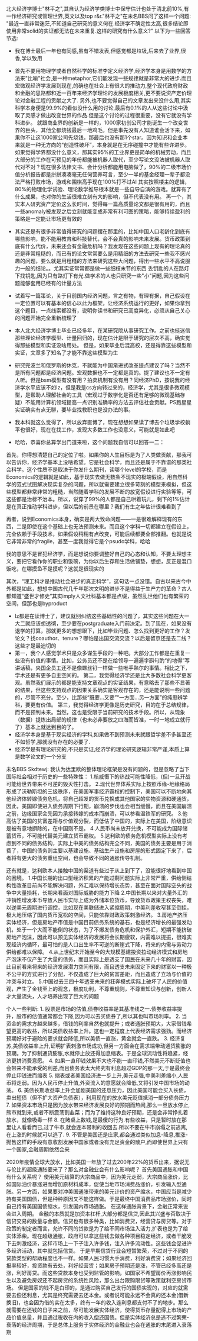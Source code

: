 
北大经济学博士"林平之",其自认为经济学类博士中保守估计也处于清北前10%,有一作经济研究或管理世界,英文以及top r&r."林平之"在未名BBS问了这样一个问题:
"最近一直非常迷茫,不知道自己研究的意义何在.经济学不确定性太高,很多结论即使用非常solid的实证都无法在未来重复.这样的研究有什么意义?"
以下为一些回答节选:
- 我在博士最后一年也有同感,虽有不错发表,但感觉都是垃圾,后来去了业界,很香,学以致用
- 首先不要用物理学或者自然科学的标准李定义经济学,经济学本身是用数学的方法来"比喻"社会,是一种metaphor,它们能发现一些规律就是非常大的进步.而且宏微观经济学发展到现在,的确也在社会上有很大的推动力,整个现代政府财政和金融的思路都和近一百年来经济学理论的发展极度相关,更不要说资产定价理论对金融工程的贡献之大了.
另外,也不要觉得自己的文章发出来没什么用,其实科学本身便是99.9%的看似没什么用的讨论,最后有0.1%的人从这些讨论中汲取了灵感才做出改变世界的作品.但是这个讨论的过程很重要，没有它就没有学科进步。
就跟商业界的创新是一样的，1000家初创公司才能诞生一个改变世界的巨头，其他全都烧钱最后一地鸡毛，但是事先没有人知道谁会活下来，如果你不让这1000家公司先烧钱，那最后也没有那1个star。因为知识和企业本来就是一种无方向的“创造性破坏”，本身就是在无序碰撞中才能有些许进步。
如果觉得学界都没什么意义，那其实95%的工业界更是简单的机械劳动，而且大部分的工作在可预见的年份都能被机器人取代，至少写论文没法被机器人取代对不对？现在很多法律文书、会计分析都能用电脑做了，90%的二级市场价值分析报告都是拼拼凑凑毫无任何营养可言，至少一半的基金经理一辈子都没法严格打败市场，游戏和围棋高手现在100%打不过AI
其实按照楼主的逻辑，80%的物理化学试验、理论数学推导根本就是一些自导自演的游戏。就算有了什么成果，也对你的生活很难立刻有大的影响，但不代表没有用。
再一个，其实本人研究资产定价这么长时间，觉得每一篇高质量论文都是很有用的，而且一些anomaly被发现之后立刻就能变成非常有利可图的策略，能够持续盈利的策略是一定能让市场更有效的

- 其实还是有很多非常值得研究的问题摆在那里的，比如中国人口老龄化到底有哪些影响，能不能用教育和科技替代，会不会真的影响未来发展。货币政策到底有什么代价，未来还会有金融危机吗？我发现在这些问题上现有的理论真的还是非常粗糙的，而已有的论文常常要么是用精细的方法去研究一些我不感兴趣的问题，要么就是用粗糙的方法来研究这些大问题，得出一些水平不高说服力一般的结论。。尤其实证常常都是做一些细枝末节的东西
丢钥匙的人在路灯下找钥匙,因为只有路灯下有光.做学术的人也只研究一些"小"问题,因为这些问题能够套用已经有的计量方法


- 试着写一篇策论，关于目前国内经济问题，言之有物，有理有据，自己假设在一定位置可以有基本的信心以此为框架，让经济系统运行的更好，如果你拿到这个题目，一点线索都没有，说明你读书和研究已高度异化，必须从自己关心的问题开始完全重新梳理了

- 本人北大经济学博士毕业已经多年，在某研究院从事研究工作。之前也挺迷信那些理论经济学模型、计量回归的，现在估计是限于研究的层次不高，确实觉得那些模型和实证没啥用处。
但是，如果毕业后混高校，还是得靠这些模型和实证，文章多了知名了才能不靠这些模型为生

- 研究完波兰和俄罗斯的休克，不就能为中国渐进式改革提点建议了吗？当然不是所有问题都是经济问题。宏观数据也不一定都是真的。提了建议也不一定有人听。但是bsm模型有没有用？拍卖机制有没有用？同经济PhD，按说我的经济学水平应该不如lz，但是我是cs方向转过来的，经济学，尤其是很多微观模型，是帮助人理解社会的工具（宏观过于数学化是否还有足够的微观基础存疑）不能用计算机领域提高一点识别准确率的方法去评估社会贡献。PS跑星星实证确实有点无聊，要毕业找教职也是没办法的事。

- 我本科就这么觉得了，所以放弃直博了，现在想想如果读了博去个垃圾学校躺平也很好，现在在找工作，发现大多数工作也没意义，可能就是如此吧

- 哈哈，恭喜你总算学出门道来啦，这个问题我自信可以回答一二：

首先，你得想清楚自己的定位了啦。如果你的人生目标是为了人类做贡献，那我可以告诉你，经济学基本上没啥希望。它是社会科学，而且还是属于不靠谱的那类社会科学。这个性质不是取决于你发什么期刊，读哪个level的学校，而是Economics的逻辑就是如此，基于现实去做无数条不现实的极端假设，用自然科学的范式试图解决现实复杂的问题，所以就需要建立很多苛刻的模型来模拟，但这些模型都非常非常的粗糙，当然随着学科的发展不断的放宽假设进行实验等等，可这些都是治标不治本。所以，说穿了99%的人都是自己哄着玩儿，剩下的1%估计是在真正推动学科进步，但以后的前景在哪里？我们有生之年估计很难看到了

再者，说到Economics本身，确实是两大致命问题——一是很难解释现有的东西，二是即使在这个基础上也无法预测未来。而且这个学科一切都建立在假设上，完全依赖于手段技术，如果假设稍稍有点改变，可能后续都要全部推翻。也就是说它非常非常的fragile，甚至一度我觉得它是个psudo学科，哈哈

我的意思不是冒犯经济学，而是想说你要调整好自己的心态和认知，不要太理想主义，要把它看作你的职业和饭碗，为你以后生存和生活做铺垫，想想，反正是混口饭吃，在哪摸鱼不是摸呢？这就是很现实的

其次，“理工科才是推动社会进步的真正科学”，这句话一点没错。自古以来古今中外都是如此，想想中国古代几千年那次文明的进步不是得益于生产力的革命？古人都知道“盛世才修史”其实imply人文社科基本都是点缀，虽然乱世他们也有繁荣的空间，但那也是byproduct


- lz都是在读博士了，建议就别纠结这些基础性的问题了，其实这些问题在大一大二就应该想透彻，至少要在postgraduate入门前决定。到了现在，如果没有退学的打算，那就更多的想想眼下，比如毕业问题、怎么找到更好的工作？发论文？找coauthor、tenure？哪怕是出国交流交流？以后是留京还是去二线？这些才是最迫切的
- 第一，我个人感觉学术只是众多谋生手段的一种吧。大部分工作都是在重复一些没有价值的事情。比如，公务员还不是在给领导一遍遍字斟句酌“的地得”写讲话稿，央国企员工还不是像螺丝钉一样做一些唯手熟尔的事情。相比之下，学术还是有更多自主空间的。
第二，我觉得经济学还是比大多数社会科学更客观。虽然我们展示的都是能支持文章观点的实证结果，有意略去了那些不显著的结果，但这些支持观点的因果关系确实是客观存在的，还是能说明一些问题的，尽管不充分。至少，比那些“既要…又要”“一方面…另一方面”的纯思辨学科，要更有价值。
第三，我觉得经济学更像是历史研究，目的在于总结规律，而不是预判未来。当然，这也是受限于当前研究的技术手段。所以，从现象（数据）提炼出局部的规律（也未必非要放之四海而皆准，一时一地成立就行了）基本上就达到目的了。
- 经济学本身是基于现实经济的学科,如果做不到预测未来就跟哲学差不多甚至还不如哲学,那就没有存在的必要了.
- 经济学是有理论研究的,不只是实证,经济学的理论研究逻辑非常严谨,本质上算是数学论文的一个分支


未名BBS Skdtewj:
我认为达里欧的整体理论框架是没有问题的，但是忽略了当下国际社会相对于历史的一些特殊性：
1.核威慑下的热战可能性降低，(但)一旦开战可能给世界带来不可逆的毁灭性打击。
2.现代世界体系实际上按照币缘-地缘格局形成了沃勒斯坦的三级秩序，在美国军事经济霸权的控制下，美国可以不断地向其他经济体转嫁债务危机，将自己超发的货币兑换成其他国家的实物资源和硬通货，因此，美国即使进入债务周期下行期，崩溃的步伐也会相当缓慢，而且在美国崩溃之前，边缘国家会先因为承接转嫁的成本而崩溃，可以参看温铁军的研究。
3.他高估了美国的贫富差距与价值观分裂，而低估了中国的，实际上在美国，阶级意识是被有意地摒除的，在中国则不是。
4.人民币尚未放开兑换，不可能成为国际储蓄货币，不可能代替美元建立货币霸权。
5.达利欧的债务危机模型实际上没有考虑到不同的债务结构，实际上中美的债务结构完全不同，美国的债务主要是用于消费了，中国的债务则主要以基建设施、基础生产设施和房屋的形式固定下来了，后者将有更大的债务重组空间，也会导致不同的通胀传导机制。

还有就是，达利欧本人接触中国的渠道有些过于从上到下了，没能很好地看到中国的困境。
1.中国长期的出口型经济积累的产能过剩问题实际上非常严重，供给侧结构性改革目前尚不能解决问题，外汇难以保持增长态势，甚至在面对国际空头的战争中大量损耗，长期来看面对国际威胁的能力下降
2.中国长期以来对大量外汇的冲销性增发本币导致人民币实际上成为外储本位货币，导致货币政策主权丧失，难以逆美元周期进行调控，比如现在美联储进入紧缩周期，中美利差收窄甚至倒挂，极大地压缩了国内货币宽松的空间，只能依靠财政政策刺激经济。
3.房地产挤压实体经济，但是房地产市值是中国目前债务系统的基石，也是经济增长的最强发动机，处于一个大而不能倒的状态，为了不爆发债务危机和保护外汇，短期不能挤破房地产泡沫，因此可以预见实体经济的发展将会长期疲软，内需难以提振，很难实现经济内循环，最可怕的是人口出生率不可逆的断崖式下降，将来的内需与劳动力供给都难以保障。
4.从上世纪末开始至今的大规模基建投资拉动经济模式和房地产泡沫不仅产生了大量的债务，而且实际上是透支了国民在未来几十年的财富，因此目前看来将来的经济发展潜力空间有限，而且透支未来固定下来的财富以一种极不公平的方式进行了分配，不仅造成了巨大的贫富差距，而且造成了立场与价值的冲突与对立。
5.中国过去三四十年透支未来的狂奔模式实际上破坏了人民的价值观，产生了金钱至上的观念，极度功利，不尊重规则，不尊重知识与创新，创新人才大量流失，人才培养出现了巨大的问题



个人一些判断:
	1. 股票是市场的估值,债券收益率是其基准线之一.债券收益率提升，股市的估值通常都会下降,因为可以去买债券了,所以其也叫市场利率。
	2. 当资金的需求方越来越多，借钱的利率自然也就提升；或者通胀预期大，大家借钱希望更高的收益，所以美债收益率上升。这也一定程度上代表经济需求强劲。而经济预期好对于避险的要求就会降低,所以美债一直涨，黄金就会一直跌。
	3. 经济复苏,美债收益率上升,证明扩表刺激市场成功,但另一方面会在需求端带动通货膨胀的预期。为了抑制通货膨胀,水就停止放还得加息缩表。于是全球流动性将趋紧，经济更拼消费意愿。
	4. 如果一直印钱效果不大也不能一直印钱,不然美元不断贬值也会带来不能承受的利差,而且债务表太大终究有利息超过GDP的那一天,于是最终会停止印钱进而缩表
	5. 缩表或者美国经济进一步上升,美元走强,中美利差缩小,人民币将走弱。因为人民币停止升值,外资流入的意愿就会降低,又将引发中国市场的动荡。
	6. 美债长期收益率上升会加剧美国的还息压力，因此美国可能会买入长债，卖出短债（但不扩大资产负债表），利用现在的放水美元贬值抵消一部分债务压力
	7. 如果资本市场只是因为放水带来经济发展良好的预期而热闹,那么一旦放水停止,熊市就到来,或者不断震荡割韭菜；而为了维持这种良好预期，还是会非常挣扎着放水，就像吸毒一样
	8. 在赌桌上数钱,是最傻的行为.有些收益，只是暂时放在那里让人看看而已,过了牛市,就会连本带利的收回去.所以不要在牛市崩塌之前逃离,在上涨的时候就可以逃了.
	9. 不管是美国还是庄家,都会通过类似加息-降息,推涨-抛售这样的手段有意收割发展中国家或者没有充足资金的散户,而即使世界上只有一个国家,金融周期依然会来

2020年疫情全球大放水，比如美国一年放了过去200年22%的货币出来，据说无与伦比的超级通胀要来了？那么对金融业会有什么影响呢？
首先美国通胀和中国有什么关系呢？
使用美元结算的大宗商品中，因为美元走弱，大宗商品涨价，比如国际油价暴涨进而增加原材料成本，促使当地市场消费品涨价，引发输入型通胀。另一方面，如果要对冲美国通胀带来的美元计价的资产缩水，中国应当是减少持有美国国债，但是种种原因又不能这样做。于是最终中国消费品市场涨价，同时自己持有美国国债缩水，引发国内市场通胀。
在这样通胀背景下，金融正常来说会进入周期。
金融的本质就是加资本杠杆,大部分都是信贷,因此其兴盛与否取决于信贷交易的数量与金额。信贷也有很多种类，比如消费贷，经营贷与房贷等。对于政策的制定者而言，允许不同的贷款是为了给不同市场注入活力,扩表也是为了给实体添柴。现在超级通胀，政府可以拿这些钱去做各种项目稳定经济，或者干脆发下去刺激经济，这样市场上一下子注入许多钱，注入许多流动性。这些钱会促进许多经济活动，其中就包括信贷。
于是早期信贷行业会短暂繁荣，不过对于不同的贷款类型的帮助程度也不一样。如果人民习惯大手消费，利好消费贷；如果经济回报率较好，投资款有去处，利好经营贷；如果房子预期还是涨，不管已经多高还是涨，利好房贷。而这些贷款本身也受到监管的影响，如国家不希望房价再涨影响民生以及避免房奴还不起房贷的系统性风险，那么出台限购限贷等政策就利空房贷市场。
但是国家的钱不是白印的，是通过购买自己发行的国债实现的，对应的就需要去偿还利息，尤其是终究需要去还本金。或者说可能永远不会真的还本金(借新换旧)，也会因为借的实在太多，终有一年的收入连利息都支付不了的地步。那么就需要在还钱的日子来之前，尽可能发展实体经济，使得货币存量配得上市场的产品价值总量，并且通过税收在内的收入偿还国债。但是实体经济总是逃不过繁荣-衰落的经济周期，于是总体上服务于实体经济的金融业也会在通胀的末尾进入衰落期